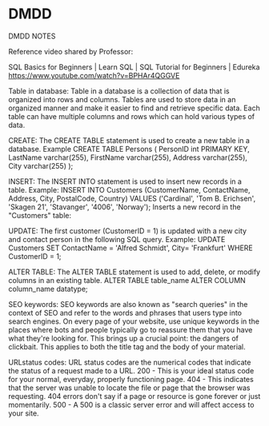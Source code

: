 # DMDD

DMDD NOTES 

Reference video shared by Professor:

SQL Basics for Beginners | Learn SQL | SQL Tutorial for Beginners | Edureka
https://www.youtube.com/watch?v=BPHAr4QGGVE


Table in database: 
Table in a database is a collection of data that is organized into rows and columns. Tables are used to store data in an organized manner and make it easier to find and retrieve specific data. Each table can have multiple columns and rows which can hold various types of data.


CREATE:
The CREATE TABLE statement is used to create a new table in a database.
Example CREATE TABLE Persons (
    PersonID int PRIMARY KEY,
    LastName varchar(255),
    FirstName varchar(255),
    Address varchar(255),
    City varchar(255)
);

INSERT:
The INSERT INTO statement is used to insert new records in a table.
Example: INSERT INTO Customers (CustomerName, ContactName, Address, City, PostalCode, Country)
VALUES ('Cardinal', 'Tom B. Erichsen', 'Skagen 21', 'Stavanger', '4006', 'Norway');
 Inserts a new record in the "Customers" table:

UPDATE: 
The first customer (CustomerID = 1) is updated with a new city and contact person in the following SQL query.
Example: UPDATE Customers
SET ContactName = 'Alfred Schmidt', City= 'Frankfurt'
WHERE CustomerID = 1;



ALTER TABLE:
The ALTER TABLE statement is used to add, delete, or modify columns in an existing table.
ALTER TABLE table_name
ALTER COLUMN column_name datatype;

SEO keywords:
SEO keywords are also known as "search queries" in the context of SEO and refer to the words and phrases that users type into search engines. On every page of your website, use unique keywords in the places where bots and people typically go to reassure them that you have what they're looking for. This brings up a crucial point: the dangers of clickbait. This applies to both the title tag and the body of your material.


URLstatus codes:
URL status codes are the numerical codes that indicate the status of a request made to a URL. 
200 - This is your ideal status code for your normal, everyday, properly functioning page.
404 - This indicates that the server was unable to locate the file or page that the browser was requesting. 404 errors don't say if a page or resource is gone forever or just momentarily.
500 -   A 500 is a classic server error and will affect access to your site. 


